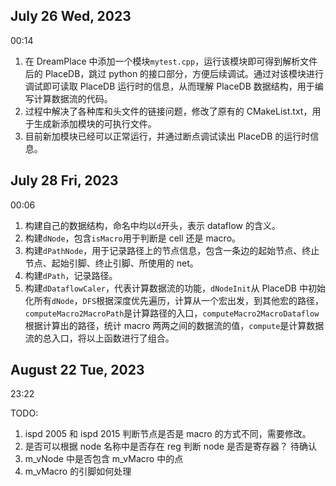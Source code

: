 ## July 26 Wed, 2023

00:14

1. 在 DreamPlace 中添加一个模块`mytest.cpp`，运行该模块即可得到解析文件后的 PlaceDB，跳过 python 的接口部分，方便后续调试。通过对该模块进行调试即可读取 PlaceDB 运行时的信息，从而理解 PlaceDB 数据结构，用于编写计算数据流的代码。
2. 过程中解决了各种库和头文件的链接问题，修改了原有的 CMakeList.txt，用于生成新添加模块的可执行文件。
3. 目前新加模块已经可以正常运行，并通过断点调试读出 PlaceDB 的运行时信息。

## July 28 Fri, 2023

00:06

1. 构建自己的数据结构，命名中均以`d`开头，表示 dataflow 的含义。
2. 构建`dNode`，包含`isMacro`用于判断是 cell 还是 macro。
3. 构建`dPathNode`，用于记录路径上的节点信息，包含一条边的起始节点、终止节点、起始引脚、终止引脚、所使用的 net。
4. 构建`dPath`，记录路径。
5. 构建`dDataflowCaler`，代表计算数据流的功能，`dNodeInit`从 PlaceDB 中初始化所有`dNode`，`DFS`根据深度优先遍历，计算从一个宏出发，到其他宏的路径，`computeMacro2MacroPath`是计算路径的入口，`computeMacro2MacroDataflow`根据计算出的路径，统计 macro 两两之间的数据流的值，`compute`是计算数据流的总入口，将以上函数进行了组合。

## August 22 Tue, 2023

23:22

TODO:

1. ispd 2005 和 ispd 2015 判断节点是否是 macro 的方式不同，需要修改。
2. 是否可以根据 node 名称中是否存在 reg 判断 node 是否是寄存器？ 待确认
3. m_vNode 中是否包含 m_vMacro 中的点
4. m_vMacro 的引脚如何处理
